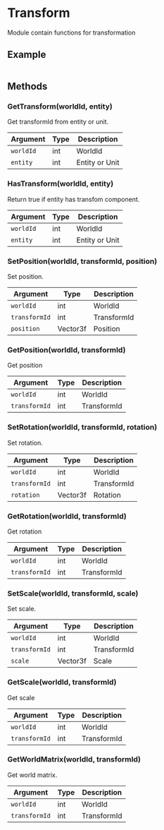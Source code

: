 # Transform

Module contain functions for transformation

## Example

```lua
```

## Methods

### GetTransform(worldId, entity)

Get transformId from entity or unit.

Argument      | Type | Description
--------------|------|-------------------
`worldId`     | int  | WorldId
`entity`      | int  | Entity or Unit

### HasTransform(worldId, entity)

Return true if entity has transfom component.

Argument      | Type | Description
--------------|------|-------------------
`worldId`     | int  | WorldId
`entity`      | int  | Entity or Unit

### SetPosition(worldId, transformId, position)

Set position.

Argument      | Type     | Description
--------------|----------|-------------------
`worldId`     | int      | WorldId
`transformId` | int      | TransformId
`position`    | Vector3f | Position

### GetPosition(worldId, transformId)

Get position

Argument      | Type     | Description
--------------|----------|-------------------
`worldId`     | int      | WorldId
`transformId` | int      | TransformId

### SetRotation(worldId, transformId, rotation)

Set rotation.

Argument      | Type     | Description
--------------|----------|-------------------
`worldId`     | int      | WorldId
`transformId` | int      | TransformId
`rotation`    | Vector3f | Rotation

### GetRotation(worldId, transformId)

Get rotation

Argument      | Type     | Description
--------------|----------|-------------------
`worldId`     | int      | WorldId
`transformId` | int      | TransformId


### SetScale(worldId, transformId, scale)

Set scale.

Argument      | Type     | Description
--------------|----------|-------------------
`worldId`     | int      | WorldId
`transformId` | int      | TransformId
`scale`       | Vector3f | Scale

### GetScale(worldId, transformId)

Get scale

Argument      | Type     | Description
--------------|----------|-------------------
`worldId`     | int      | WorldId
`transformId` | int      | TransformId

### GetWorldMatrix(worldId, transformId)

Get world matrix.

Argument      | Type     | Description
--------------|----------|-------------------
`worldId`     | int      | WorldId
`transformId` | int      | TransformId
